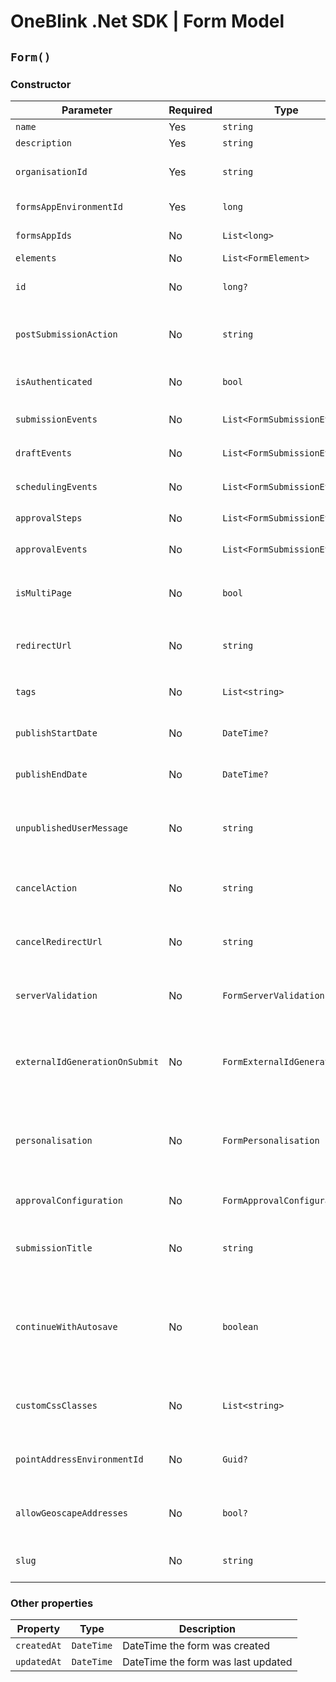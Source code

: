 # OneBlink .Net SDK | Form Model

## `Form()`

### Constructor

| Parameter                      | Required | Type                        | Description                                                                                                                 | Default Value                     |
| ------------------------------ | -------- | --------------------------- | --------------------------------------------------------------------------------------------------------------------------- | --------------------------------- |
| `name`                         | Yes      | `string`                    |                                                                                                                             |                                   |
| `description`                  | Yes      | `string`                    |                                                                                                                             |                                   |
| `organisationId`               | Yes      | `string`                    | Id of the organisation this form is associated too                                                                          |                                   |
| `formsAppEnvironmentId`        | Yes      | `long`                      | Id of the environment this form is part of                                                                                  |                                   |
| `formsAppIds`                  | No       | `List<long>`                | List of Form Apps id's                                                                                                      | `new List<long>()`                |
| `elements`                     | No       | `List<FormElement>`         | List of FormElement's                                                                                                       | `new List<FormElement>()`         |
| `id`                           | No       | `long?`                     | Will be assigned by OneBlink when form is creating                                                                          | `null`                            |
| `postSubmissionAction`         | No       | `string`                    | Allowed values of "BACK", "URL", "CLOSE", "FORMS_LIBRARY"                                                                   | `"FORMS_LIBRARY"`                 |
| `isAuthenticated`              | No       | `bool`                      | Determines if only authenticated users can access the form                                                                  | `true`                            |
| `submissionEvents`             | No       | `List<FormSubmissionEvent>` | List of Form submission events                                                                                              | `new List<FormSubmissionEvent>()` |
| `draftEvents`                  | No       | `List<FormSubmissionEvent>` | List of Form draft events                                                                                                   | `new List<FormSubmissionEvent>()` |
| `schedulingEvents`             | No       | `List<FormSubmissionEvent>` | List of Form scheduling events                                                                                              | `new List<FormSubmissionEvent>()` |
| `approvalSteps`                | No       | `List<FormSubmissionEvent>` | List of Form approval steps                                                                                                 | `new List<FormApprovalStep>()`    |
| `approvalEvents`               | No       | `List<FormSubmissionEvent>` | List of Form approval events                                                                                                | `new List<FormSubmissionEvent>()` |
| `isMultiPage`                  | No       | `bool`                      | Determines if this form a single page form or multi page form                                                               | `false`                           |
| `redirectUrl`                  | No       | `string`                    | URL to be redirected too, only applies if `postSubmissionAction` is "URL"                                                   | `null`                            |
| `tags`                         | No       | `List<string>`              | List of tags to be associated with the form                                                                                 | `new List<string>()`              |
| `publishStartDate`             | No       | `DateTime?`                 | DateTime the form should become available                                                                                   | `null`                            |
| `publishEndDate`               | No       | `DateTime?`                 | DateTime the form should become unavailable                                                                                 | `null`                            |
| `unpublishedUserMessage`       | No       | `string`                    | The message to be shown to forms users when the form is not in the published time window                                    | `null`                            |
| `cancelAction`                 | No       | `string`                    | Allowed values of "BACK", "URL", "CLOSE", "FORMS_LIBRARY"                                                                   | `"BACK"`                          |
| `cancelRedirectUrl`            | No       | `string`                    | URL to be redirected too, only applies if `cancelAction` is "URL"                                                           | `null`                            |
| `serverValidation`             | No       | `FormServerValidation`      | Optional configuration for form submission validation                                                                       | `null`                            |
| `externalIdGenerationOnSubmit` | No       | `FormExternalIdGeneration`  | Optional configuration for generating externalId after serverValidation but before submission                               | `null`                            |
| `personalisation`              | No       | `FormPersonalisation`       | Optional configuration for prefilling elements or generating new elements on form load                                      | `null`                            |
| `approvalConfiguration`        | No       | `FormApprovalConfiguration` | Optional configuration for approvals                                                                                        | `null`                            |
| `submissionTitle`              | No       | `string`                    | Optional configuration for the default submission title                                                                     | `null`                            |
| `continueWithAutosave`         | No       | `boolean`                   | Whether or not viewing the form should auto-continue with autosave data when available rather than prompting the user title | `false`                           |
| `customCssClasses`             | No       | `List<string>`              | Custom CSS classes that will be added to the form during rendering                                                          | `new List<string>()`              |
| `pointAddressEnvironmentId`    | No       | `Guid?`                     | Optional except when `elements` contains a Point Address element                                                            | `null`                            |
| `allowGeoscapeAddresses`       | No       | `bool?`                     | Optional configuration to allow use of Geoscape elements on the form                                                        | `null`                            |
| `slug`                         | No       | `string`                    | Unique domain safe text to identify the form                                                                                | `null`                            |

### Other properties

| Property    | Type       | Description                        |
| ----------- | ---------- | ---------------------------------- |
| `createdAt` | `DateTime` | DateTime the form was created      |
| `updatedAt` | `DateTime` | DateTime the form was last updated |
